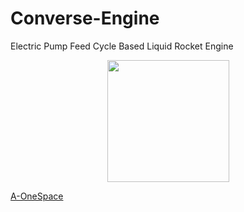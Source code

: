 # Converse-Engine
Electric Pump Feed Cycle Based Liquid Rocket Engine

<p align = "center">
<img src = "https://github.com/nyameaama/Converse-Engine/blob/master/assets/A-OneSpace%20Logo.png" width = "195" height = "195"/>
</p>

[A-OneSpace](https://github.com/A-OneSpace)